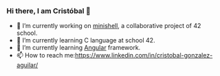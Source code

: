 ### Hi there, I am Cristóbal 👋

<!--
**crigonza/crigonza** is a ✨ _special_ ✨ repository because its `README.md` (this file) appears on your GitHub profile.

Here are some ideas to get you started:

- 🔭 I’m currently working on ...
- 🌱 I’m currently learning ...
- 👯 I’m looking to collaborate on ...
- 🤔 I’m looking for help with ...
- 💬 Ask me about ...
- 📫 How to reach me: ...
- 😄 Pronouns: ...
- ⚡ Fun fact: ...
-->
- 🔭 I’m currently working on [minishell](https://github.com/crigonza/minishell), a collaborative project of 42 school.
- 🌱 I’m currently learning C language at school 42.
- 🌱 I’m currently learning [Angular](https://angular.io/) framework.
- 📫 How to reach me:https://www.linkedin.com/in/cristobal-gonzalez-aguilar/
